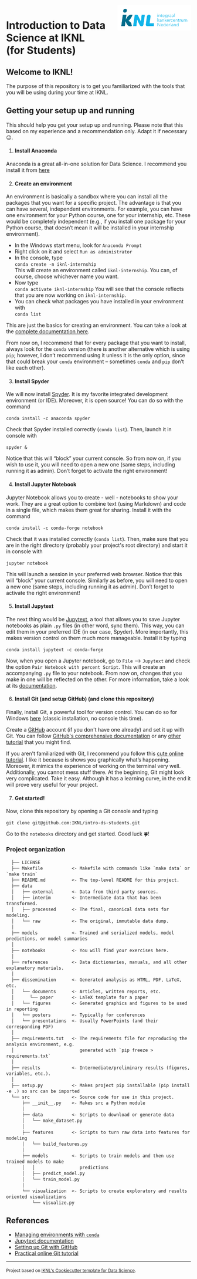 <img src="https://github.com/IKNL/guidelines/blob/master/resources/logos/iknl_nl.png?raw=true" width=200 align="right">

# Introduction to Data Science at IKNL<br> (for Students)

## Welcome to IKNL!
The purpose of this repository is to get you familiarized with the tools that you will be using during your time at IKNL.

## Getting your setup up and running
This should help you get your setup up and running. Please note that this based on my experience and a recommendation only. Adapt it if necessary 😉.

1. #### Install Anaconda <br>
  Anaconda is a great all-in-one solution for Data Science. I recommend you install it from [here](https://www.anaconda.com/products/individual)

2. #### Create an environment <br>
  An environment is basically a sandbox where you can install all the packages that you want for a specific project. The advantage is that you can have several, independent environments. For example, you can have one environment for your Python course, one for your internship, etc. These would be completely independent (e.g., if you install one package for your Python course, that doesn’t mean it will be installed in your internship environment).
  * In the Windows start menu, look for `Anaconda Prompt`
  * Right click on it and select `Run as administrator`
  * In the console, type <br>
     `conda create -n iknl-internship` <br>
     This will create an environment called `iknl-internship`. You can, of course, choose whichever name you want.
   * Now type <br>
      `conda activate iknl-internship`
      You will see that the console reflects that you are now working on `iknl-internship`.
   * You can check what packages you have installed in your environment with <br>
      `conda list`

This are just the basics for creating an environment. You can take a look at the [complete documentation here](https://docs.conda.io/projects/conda/en/latest/user-guide/tasks/manage-environments.html).

From now on, I recommend that for every package that you want to install, always look for the `conda` version (there is another alternative which is using `pip`; however, I don’t recommend using it unless it is the only option, since that could break your `conda` environment – sometimes `conda` and `pip` don’t like each other).

3. #### Install Spyder <br>
  We will now install [Spyder](https://www.spyder-ide.org/). It is my favorite integrated development environment (or IDE). Moreover, it is open source! You can do so with the command

  `conda install -c anaconda spyder`

  Check that Spyder installed correctly (`conda list`). Then, launch it in console with

  `spyder &`

Notice that this will “block” your current console. So from now on, if you wish to use it, you will need to open a new one (same steps, including running it as admin). Don’t forget to activate the right environment!

4. #### Install Jupyter Notebook <br>
Jupyter Notebook allows you to create - well - notebooks to show your work. They are a great option to combine text (using Markdown) and code in a single file, which makes them great for sharing. Install it with the command

  `conda install -c conda-forge notebook`

  Check that it was installed correctly (`conda list`). Then, make sure that you are in the right directory (probably your project's root directory) and start it in console with

  `jupyter notebook`

This will launch a session in your preferred web browser. Notice that this will “block” your current console. Similarly as before, you will need to open a new one (same steps, including running it as admin). Don’t forget to activate the right environment!

5. #### Install Jupytext <br>
The next thing would be [Jupytext](https://github.com/mwouts/jupytext), a tool that allows you to save Jupyter notebooks as plain `.py` files (in other word, sync them). This way, you can edit them in your preferred IDE (in our case, Spyder). More importantly, this makes version control on them much more manageable. Install it by typing

  `conda install jupytext -c conda-forge`

Now, when you open a Jupyter notebook, go to `File` --> `Jupytext` and check the option `Pair Notebook with percent Script`. This will create an accompanying `.py` file to your notebook. From now on, changes that you make in one will be reflected on the other. For more information, take a look at its [documentation](https://jupytext.readthedocs.io/en/latest/).

6. #### Install Git (and setup GitHub) (and clone this repository) <br>
Finally, install Git, a powerful tool for version control. You can do so for Windows [here](https://git-scm.com/download/win) (classic installation, no console this time).

Create a [GitHub](https://github.com/) account (if you don't have one already) and set it up with Git. You can follow [GitHub's comprehensive documentation](https://docs.github.com/en/github/getting-started-with-github/set-up-git) or any [other tutorial](https://kbroman.org/github_tutorial/pages/first_time.html) that you might find.

If you aren't familiarized with Git, I recommend you follow this [cute online tutorial](https://learngitbranching.js.org/). I like it because is shows you graphically what’s happening. Moreover, it mimics the experience of working on the terminal very well. Additionally, you cannot mess stuff there. At the beginning, Git might look very complicated. Take it easy. Although it has a learning curve, in the end it will prove very useful for your project.

7. #### Get started!
Now, clone this repository by opening a Git console and typing

  `git clone git@github.com:IKNL/intro-ds-students.git`

Go to the `notebooks` directory and get started. Good luck 🍀!

  ### Project organization

      ├── LICENSE
      ├── Makefile           <- Makefile with commands like `make data` or `make train`
      ├── README.md          <- The top-level README for this project.
      ├── data
      │   ├── external       <- Data from third party sources.
      │   ├── interim        <- Intermediate data that has been transformed.
      │   ├── processed      <- The final, canonical data sets for modeling.
      │   └── raw            <- The original, immutable data dump.
      │
      ├── models             <- Trained and serialized models, model predictions, or model summaries
      │
      ├── notebooks          <- You will find your exercises here.
      │
      ├── references         <- Data dictionaries, manuals, and all other explanatory materials.
      │
      ├── dissemination      <- Generated analysis as HTML, PDF, LaTeX, etc.
      │   └── documents      <- Articles, written reports, etc.
      │      └── paper       <- LaTeX template for a paper
      │   └── figures        <- Generated graphics and figures to be used in reporting
      │   └── posters        <- Typically for conferences
      │   └── presentations  <- Usually PowerPoints (and their corresponding PDF)
      │
      ├── requirements.txt   <- The requirements file for reproducing the analysis environment, e.g.
      │                         generated with `pip freeze > requirements.txt`
      │
      ├── results            <- Intermediate/preliminary results (figures, variables, etc.).
      │
      ├── setup.py           <- Makes project pip installable (pip install -e .) so src can be imported
      └── src                <- Source code for use in this project.
          ├── __init__.py    <- Makes src a Python module
          │
          ├── data           <- Scripts to download or generate data
          │   └── make_dataset.py
          │
          ├── features       <- Scripts to turn raw data into features for modeling
          │   └── build_features.py
          │
          ├── models         <- Scripts to train models and then use trained models to make
          │   │                 predictions
          │   ├── predict_model.py
          │   └── train_model.py
          │
          └── visualization  <- Scripts to create exploratory and results oriented visualizations
              └── visualize.py


## References
* [Managing environments with `conda`](https://docs.conda.io/projects/conda/en/latest/user-guide/tasks/manage-environments.html)
* [Jupytext documentation](https://jupytext.readthedocs.io/en/latest/)
* [Setting up Git with GitHub](https://docs.github.com/en/github/getting-started-with-github/set-up-git)
* [Practical online Git tutorial](https://learngitbranching.js.org/)

--------
<p><small>Project based on <a target="_blank" href="https://github.com/iknl/cookiecutter-data-science-iknl">IKNL's Cookiecutter template for Data Science</a>.</small></p>
